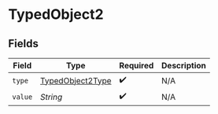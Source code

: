 # TypedObject2


## Fields

| Field                                                       | Type                                                        | Required                                                    | Description                                                 |
| ----------------------------------------------------------- | ----------------------------------------------------------- | ----------------------------------------------------------- | ----------------------------------------------------------- |
| `type`                                                      | [TypedObject2Type](../../models/shared/TypedObject2Type.md) | :heavy_check_mark:                                          | N/A                                                         |
| `value`                                                     | *String*                                                    | :heavy_check_mark:                                          | N/A                                                         |